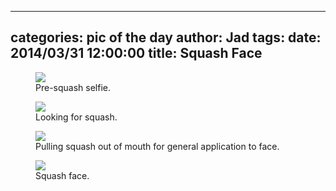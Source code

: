
---
categories: pic of the day
author: Jad
tags: 
date: 2014/03/31 12:00:00
title: Squash Face 
---

<figure>
<img src="/img/2014/03/31/img_20140331145445_large.jpg" />
<figcaption>Pre-squash selfie.</figcaption>
</figure>



<figure>
<img src="/img/2014/03/31/img_20140331145940_medium.jpg" />
<figcaption>Looking for squash.</figcaption>
</figure>

<figure>
<img src="/img/2014/03/31/img_20140331150213_medium.jpg" />
<figcaption>Pulling squash out of mouth for general application to face.</figcaption>
</figure>

<figure>
<img src="/img/2014/03/31/img_20140331151001_medium.jpg" />
<figcaption>Squash face.</figcaption>
</figure>
